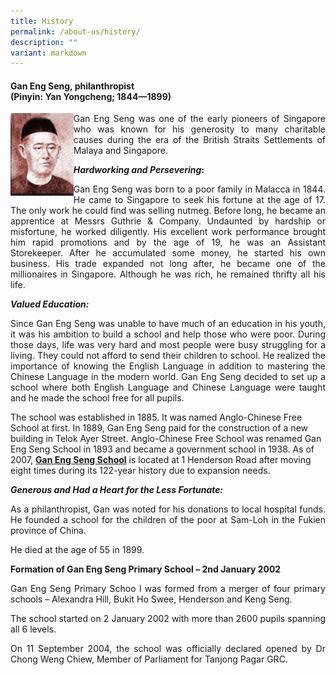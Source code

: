 ```yaml
---
title: History
permalink: /about-us/history/
description: ""
variant: markdown
---
```

#### Gan Eng Seng, philanthropist <br>(Pinyin: Yan Yongcheng; 1844—1899)

<img src="/images/history.jpg" style="width:20%" align="left">
<p align="justify">Gan Eng Seng was one of the early pioneers of Singapore who was known for his generosity to many charitable causes during the era of the British Straits Settlements of Malaya and Singapore.</p>
	
***Hardworking and Persevering*:**<br>
	
<p align="justify">Gan Eng Seng was born to a poor family in Malacca in 1844. He came to Singapore to seek his fortune at the age of 17. The only work he could find was selling nutmeg. Before long, he became an apprentice at Messrs Guthrie &amp; Company. Undaunted by hardship or misfortune, he worked diligently. His excellent work performance brought him rapid promotions and by the age of 19, he was an Assistant Storekeeper. After he accumulated some money, he started his own business. His trade expanded not long after, he became one of the millionaires in Singapore. Although he was rich, he remained thrifty all his life.</p>

***Valued Education:***<br>
  
<p align="justify">Since Gan Eng Seng was unable to have much of an education in his youth, it was his ambition to build a school and help those who were poor. During those days, life was very hard and most people were busy struggling for a living. They could not afford to send their children to school. He realized the importance of knowing the English Language in addition to mastering the Chinese Language in the modern world. Gan Eng Seng decided to set up a school where both English Language and Chinese Language were taught and he made the school free for all pupils.  </p>
  
The school was established in 1885. It was named Anglo-Chinese Free School at first. In 1889, Gan Eng Seng paid for the construction of a new building in Telok Ayer Street. Anglo-Chinese Free School was renamed Gan Eng Seng School in 1893 and became a government school in 1938. As of 2007,&nbsp;[**Gan Eng Seng School**](https://ganengsengsch.moe.edu.sg/)&nbsp;is located at 1 Henderson Road after moving eight times during its 122-year history due to expansion needs.<br>
  
***Generous and Had a Heart for the Less Fortunate:*** 
  
<p align="justify">As a philanthropist, Gan was noted for his donations to local hospital funds. He founded a school for the children of the poor at Sam-Loh in the Fukien province of China. </p>

He died at the age of 55 in 1899.<br>

**Formation of Gan Eng Seng Primary School – 2nd January 2002**  <br>
  
<p align="justify">Gan Eng Seng Primary Schoo l was formed from a merger of four primary schools – Alexandra Hill, Bukit Ho Swee, Henderson and Keng Seng.</p>
  
<p align="justify">The school started on 2 January 2002 with more than 2600 pupils spanning all 6 levels.</p>
  
<p align="justify">On 11 September 2004, the school was officially declared opened by Dr Chong Weng Chiew, Member of Parliament for Tanjong Pagar GRC.</p>